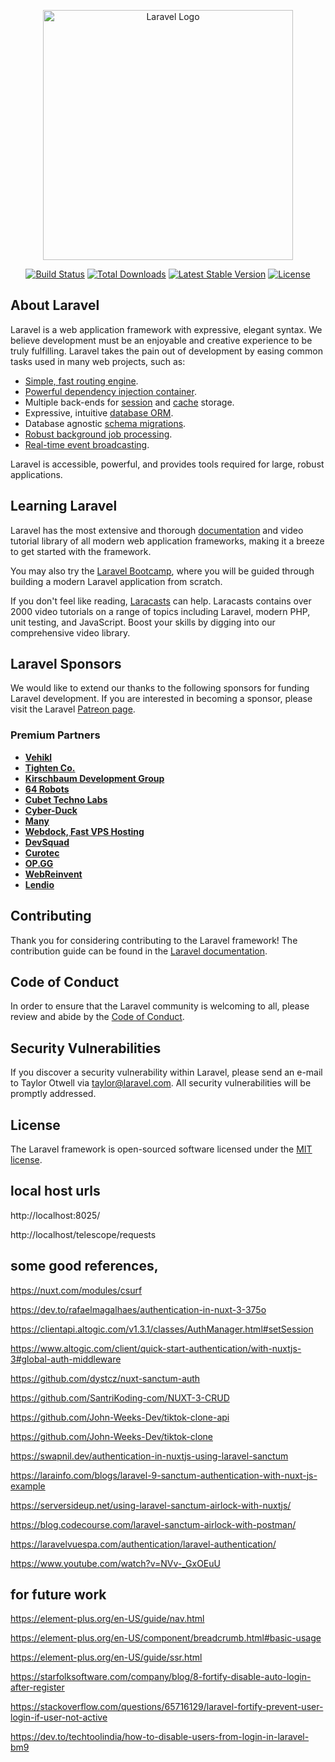 <p align="center"><a href="https://laravel.com" target="_blank"><img src="https://raw.githubusercontent.com/laravel/art/master/logo-lockup/5%20SVG/2%20CMYK/1%20Full%20Color/laravel-logolockup-cmyk-red.svg" width="400" alt="Laravel Logo"></a></p>

<p align="center">
<a href="https://github.com/laravel/framework/actions"><img src="https://github.com/laravel/framework/workflows/tests/badge.svg" alt="Build Status"></a>
<a href="https://packagist.org/packages/laravel/framework"><img src="https://img.shields.io/packagist/dt/laravel/framework" alt="Total Downloads"></a>
<a href="https://packagist.org/packages/laravel/framework"><img src="https://img.shields.io/packagist/v/laravel/framework" alt="Latest Stable Version"></a>
<a href="https://packagist.org/packages/laravel/framework"><img src="https://img.shields.io/packagist/l/laravel/framework" alt="License"></a>
</p>

## About Laravel

Laravel is a web application framework with expressive, elegant syntax. We believe development must be an enjoyable and creative experience to be truly fulfilling. Laravel takes the pain out of development by easing common tasks used in many web projects, such as:

- [Simple, fast routing engine](https://laravel.com/docs/routing).
- [Powerful dependency injection container](https://laravel.com/docs/container).
- Multiple back-ends for [session](https://laravel.com/docs/session) and [cache](https://laravel.com/docs/cache) storage.
- Expressive, intuitive [database ORM](https://laravel.com/docs/eloquent).
- Database agnostic [schema migrations](https://laravel.com/docs/migrations).
- [Robust background job processing](https://laravel.com/docs/queues).
- [Real-time event broadcasting](https://laravel.com/docs/broadcasting).

Laravel is accessible, powerful, and provides tools required for large, robust applications.

## Learning Laravel

Laravel has the most extensive and thorough [documentation](https://laravel.com/docs) and video tutorial library of all modern web application frameworks, making it a breeze to get started with the framework.

You may also try the [Laravel Bootcamp](https://bootcamp.laravel.com), where you will be guided through building a modern Laravel application from scratch.

If you don't feel like reading, [Laracasts](https://laracasts.com) can help. Laracasts contains over 2000 video tutorials on a range of topics including Laravel, modern PHP, unit testing, and JavaScript. Boost your skills by digging into our comprehensive video library.

## Laravel Sponsors

We would like to extend our thanks to the following sponsors for funding Laravel development. If you are interested in becoming a sponsor, please visit the Laravel [Patreon page](https://patreon.com/taylorotwell).

### Premium Partners

- **[Vehikl](https://vehikl.com/)**
- **[Tighten Co.](https://tighten.co)**
- **[Kirschbaum Development Group](https://kirschbaumdevelopment.com)**
- **[64 Robots](https://64robots.com)**
- **[Cubet Techno Labs](https://cubettech.com)**
- **[Cyber-Duck](https://cyber-duck.co.uk)**
- **[Many](https://www.many.co.uk)**
- **[Webdock, Fast VPS Hosting](https://www.webdock.io/en)**
- **[DevSquad](https://devsquad.com)**
- **[Curotec](https://www.curotec.com/services/technologies/laravel/)**
- **[OP.GG](https://op.gg)**
- **[WebReinvent](https://webreinvent.com/?utm_source=laravel&utm_medium=github&utm_campaign=patreon-sponsors)**
- **[Lendio](https://lendio.com)**

## Contributing

Thank you for considering contributing to the Laravel framework! The contribution guide can be found in the [Laravel documentation](https://laravel.com/docs/contributions).

## Code of Conduct

In order to ensure that the Laravel community is welcoming to all, please review and abide by the [Code of Conduct](https://laravel.com/docs/contributions#code-of-conduct).

## Security Vulnerabilities

If you discover a security vulnerability within Laravel, please send an e-mail to Taylor Otwell via [taylor@laravel.com](mailto:taylor@laravel.com). All security vulnerabilities will be promptly addressed.

## License

The Laravel framework is open-sourced software licensed under the [MIT license](https://opensource.org/licenses/MIT).




## local host urls

<!-- mailpit -->
http://localhost:8025/

<!-- telescope -->
http://localhost/telescope/requests

## some good references, 
https://nuxt.com/modules/csurf

https://dev.to/rafaelmagalhaes/authentication-in-nuxt-3-375o

https://clientapi.altogic.com/v1.3.1/classes/AuthManager.html#setSession

https://www.altogic.com/client/quick-start-authentication/with-nuxtjs-3#global-auth-middleware

https://github.com/dystcz/nuxt-sanctum-auth

https://github.com/SantriKoding-com/NUXT-3-CRUD

https://github.com/John-Weeks-Dev/tiktok-clone-api

https://github.com/John-Weeks-Dev/tiktok-clone

https://swapnil.dev/authentication-in-nuxtjs-using-laravel-sanctum

https://larainfo.com/blogs/laravel-9-sanctum-authentication-with-nuxt-js-example

https://serversideup.net/using-laravel-sanctum-airlock-with-nuxtjs/

https://blog.codecourse.com/laravel-sanctum-airlock-with-postman/

https://laravelvuespa.com/authentication/laravel-authentication/

<!-- utube video -->
<!-- Laravel API Authentication with Fortify and Sanctum - All you need to know | Laravel API Server -->
https://www.youtube.com/watch?v=NVv-_GxOEuU
## for future work
https://element-plus.org/en-US/guide/nav.html

https://element-plus.org/en-US/component/breadcrumb.html#basic-usage

https://element-plus.org/en-US/guide/ssr.html

https://starfolksoftware.com/company/blog/8-fortify-disable-auto-login-after-register

https://stackoverflow.com/questions/65716129/laravel-fortify-prevent-user-login-if-user-not-active

https://dev.to/techtoolindia/how-to-disable-users-from-login-in-laravel-bm9
